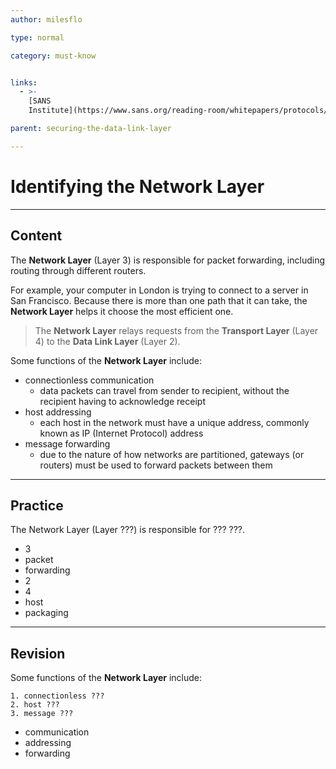 ```yaml
---
author: milesflo

type: normal

category: must-know


links:
  - >-
    [SANS
    Institute](https://www.sans.org/reading-room/whitepapers/protocols/applying-osi-layer-network-model-information-security-1309){website}

parent: securing-the-data-link-layer

---
```


# Identifying the Network Layer

---

## Content

The **Network Layer** (Layer 3) is responsible for packet forwarding, including routing through different routers.

For example, your computer in London is trying to connect to a server in San Francisco. Because there is more than one path that it can take, the **Network Layer** helps it choose the most efficient one.

> The **Network Layer** relays requests from the **Transport Layer** (Layer 4) to the **Data Link Layer** (Layer 2).

Some functions of the **Network Layer** include:
- connectionless communication
  - data packets can travel from sender to recipient, without the recipient having to acknowledge receipt
- host addressing
  - each host in the network must have a unique address, commonly known as IP (Internet Protocol) address
- message forwarding
  - due to the nature of how networks are partitioned, gateways (or routers) must be used to forward packets between them 

---

## Practice

The Network Layer (Layer ???) is responsible for ??? ???.

- 3
- packet
- forwarding
- 2
- 4
- host
- packaging

---

## Revision

Some functions of the **Network Layer** include:

```plain-text
1. connectionless ???
2. host ???
3. message ???
```

- communication
- addressing
- forwarding